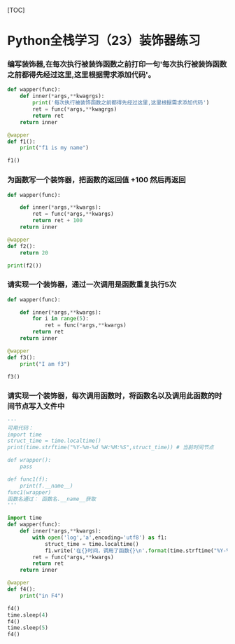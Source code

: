 [TOC]



# Python全栈学习（23）装饰器练习

### 编写装饰器,在每次执行被装饰函数之前打印一句'每次执行被装饰函数之前都得先经过这里,这里根据需求添加代码'。

```python
def wapper(func):
    def inner(*args,**kwagrgs):
        print('每次执行被装饰函数之前都得先经过这里,这里根据需求添加代码')
        ret = func(*args,**kwagrgs)
        return ret
    return inner

@wapper
def f1():
    print("f1 is my name")

f1()
```

### 为函数写一个装饰器，把函数的返回值 +100 然后再返回

```python
def wapper(func):

    def inner(*args,**kwargs):
        ret = func(*args,**kwargs)
        return ret + 100
    return inner

@wapper
def f2():
    return 20

print(f2())
```

### 请实现一个装饰器，通过一次调用是函数重复执行5次

```python
def wapper(func):

    def inner(*args,**kwargs):
        for i in range(5):
            ret = func(*args,**kwargs)
        return ret
    return inner

@wapper
def f3():
    print("I am f3")

f3()
```

### 请实现一个装饰器，每次调用函数时，将函数名以及调用此函数的时间节点写入文件中

```python
'''
可用代码：
import time
struct_time = time.localtime()
print(time.strftime("%Y-%m-%d %H:%M:%S",struct_time)) # 当前时间节点

def wrapper():
    pass

def func1(f):
    print(f.__name__)
func1(wrapper)
函数名通过： 函数名.__name__获取
'''

import time
def wapper(func):
    def inner(*args,**kwargs):
        with open('log','a',encoding='utf8') as f1:
            struct_time = time.localtime()
            f1.write('在{}时间，调用了函数{}\n'.format(time.strftime("%Y-%m-%d %H:%M:%S",struct_time), func.__name__))
        ret = func(*args,**kwargs)
        return ret
    return inner

@wapper
def f4():
    print("in F4")

f4()
time.sleep(4)
f4()
time.sleep(5)
f4()
```

